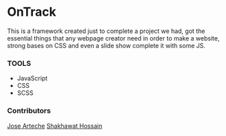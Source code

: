 # OnTrack

This is a framework created just to complete a project we had, got the essential
things that any webpage creator need in order to make a website, strong bases
on CSS and even a slide show complete it with some JS.

### TOOLS
- JavaScript
- CSS
- SCSS

### Contributors

[Jose Arteche](https://github.com/trillianjose)
[Shakhawat Hossain](https://github.com/shshamim63)
